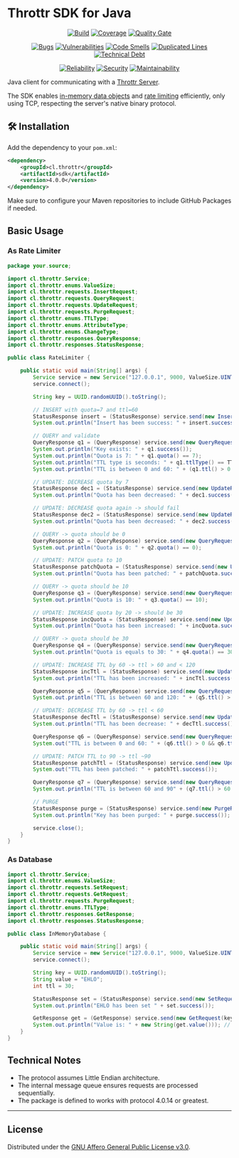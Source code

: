# Throttr SDK for Java

<p align="center">
<a href="https://github.com/throttr/java/actions/workflows/build.yml"><img src="https://github.com/throttr/throttr/actions/workflows/build.yml/badge.svg" alt="Build"></a>
<a href="https://codecov.io/gh/throttr/java"><img src="https://codecov.io/gh/throttr/java/graph/badge.svg?token=java" alt="Coverage"></a>
<a href="https://sonarcloud.io/project/overview?id=throttr_java"><img src="https://sonarcloud.io/api/project_badges/measure?project=throttr_java&metric=alert_status" alt="Quality Gate"></a>
</p>

<p align="center">
<a href="https://sonarcloud.io/project/overview?id=throttr_java"><img src="https://sonarcloud.io/api/project_badges/measure?project=throttr_java&metric=bugs" alt="Bugs"></a>
<a href="https://sonarcloud.io/project/overview?id=throttr_java"><img src="https://sonarcloud.io/api/project_badges/measure?project=throttr_java&metric=vulnerabilities" alt="Vulnerabilities"></a>
<a href="https://sonarcloud.io/project/overview?id=throttr_java"><img src="https://sonarcloud.io/api/project_badges/measure?project=throttr_java&metric=code_smells" alt="Code Smells"></a>
<a href="https://sonarcloud.io/project/overview?id=throttr_java"><img src="https://sonarcloud.io/api/project_badges/measure?project=throttr_java&metric=duplicated_lines_density" alt="Duplicated Lines"></a>
<a href="https://sonarcloud.io/project/overview?id=throttr_java"><img src="https://sonarcloud.io/api/project_badges/measure?project=throttr_java&metric=sqale_index" alt="Technical Debt"></a>
</p>

<p align="center">
<a href="https://sonarcloud.io/project/overview?id=throttr_java"><img src="https://sonarcloud.io/api/project_badges/measure?project=throttr_java&metric=reliability_rating" alt="Reliability"></a>
<a href="https://sonarcloud.io/project/overview?id=throttr_java"><img src="https://sonarcloud.io/api/project_badges/measure?project=throttr_java&metric=security_rating" alt="Security"></a>
<a href="https://sonarcloud.io/project/overview?id=throttr_java"><img src="https://sonarcloud.io/api/project_badges/measure?project=throttr_throttr&metric=sqale_rating" alt="Maintainability"></a>
</p>

Java client for communicating with a [Throttr Server](https://github.com/throttr/throttr).

The SDK enables [in-memory data objects](https://en.wikipedia.org/wiki/In-memory_database) and [rate limiting](https://en.wikipedia.org/wiki/Rate_limiting) efficiently, only using TCP, respecting the server's native binary protocol.

## 🛠️ Installation

Add the dependency to your `pom.xml`:

```xml
<dependency>
    <groupId>cl.throttr</groupId>
    <artifactId>sdk</artifactId>
    <version>4.0.0</version>
</dependency>
```

Make sure to configure your Maven repositories to include GitHub Packages if needed.

## Basic Usage

### As Rate Limiter

```java
package your.source;

import cl.throttr.Service;
import cl.throttr.enums.ValueSize;
import cl.throttr.requests.InsertRequest;
import cl.throttr.requests.QueryRequest;
import cl.throttr.requests.UpdateRequest;
import cl.throttr.requests.PurgeRequest;
import cl.throttr.enums.TTLType;
import cl.throttr.enums.AttributeType;
import cl.throttr.enums.ChangeType;
import cl.throttr.responses.QueryResponse;
import cl.throttr.responses.StatusResponse;

public class RateLimiter {

    public static void main(String[] args) {
        Service service = new Service("127.0.0.1", 9000, ValueSize.UINT16, 1);
        service.connect();

        String key = UUID.randomUUID().toString();

        // INSERT with quota=7 and ttl=60
        StatusResponse insert = (StatusResponse) service.send(new InsertRequest(7, TTLType.SECONDS, 60, key));
        System.out.println("Insert has been success: " + insert.success());

        // QUERY and validate
        QueryResponse q1 = (QueryResponse) service.send(new QueryRequest(key));
        System.out.println("Key exists: " + q1.success());
        System.out.println("Quota is 7: " + q1.quota() == 7);
        System.out.println("TTL type is seconds: " + q1.ttlType() == TTLType.SECONDS);
        System.out.println("TTL is between 0 and 60: " + (q1.ttl() > 0 && q1.ttl() < 60));

        // UPDATE: DECREASE quota by 7
        StatusResponse dec1 = (StatusResponse) service.send(new UpdateRequest(AttributeType.QUOTA, ChangeType.DECREASE, 7, key));
        System.out.println("Quota has been decreased: " + dec1.success());

        // UPDATE: DECREASE quota again -> should fail
        StatusResponse dec2 = (StatusResponse) service.send(new UpdateRequest(AttributeType.QUOTA, ChangeType.DECREASE, 7, key));
        System.out.println("Quota has been decreased: " + dec2.success());

        // QUERY -> quota should be 0
        QueryResponse q2 = (QueryResponse) service.send(new QueryRequest(key));
        System.out.println("Quota is 0: " + q2.quota() == 0);

        // UPDATE: PATCH quota to 10
        StatusResponse patchQuota = (StatusResponse) service.send(new UpdateRequest(AttributeType.QUOTA, ChangeType.PATCH, 10, key));
        System.out.println("Quota has been patched: " + patchQuota.success());

        // QUERY -> quota should be 10
        QueryResponse q3 = (QueryResponse) service.send(new QueryRequest(key));
        System.out.println("Quota is 10: " + q3.quota() == 10);

        // UPDATE: INCREASE quota by 20 -> should be 30
        StatusResponse incQuota = (StatusResponse) service.send(new UpdateRequest(AttributeType.QUOTA, ChangeType.INCREASE, 20, key));
        System.out.println("Quota has been increased: " + incQuota.success());

        // QUERY -> quota should be 30
        QueryResponse q4 = (QueryResponse) service.send(new QueryRequest(key));
        System.out.println("Quota is equals to 30: " + q4.quota() == 30);

        // UPDATE: INCREASE TTL by 60 -> ttl > 60 and < 120
        StatusResponse incTtl = (StatusResponse) service.send(new UpdateRequest(AttributeType.TTL, ChangeType.INCREASE, 60, key));
        System.out.println("TTL has been increased: " + incTtl.success());

        QueryResponse q5 = (QueryResponse) service.send(new QueryRequest(key));
        System.out.println("TTL is between 60 and 120: " + (q5.ttl() > 60 && q5.ttl() < 120));

        // UPDATE: DECREASE TTL by 60 -> ttl < 60
        StatusResponse decTtl = (StatusResponse) service.send(new UpdateRequest(AttributeType.TTL, ChangeType.DECREASE, 60, key));
        System.out.println("TTL has been decrease: " + decTtl.success());

        QueryResponse q6 = (QueryResponse) service.send(new QueryRequest(key));
        System.out("TTL is between 0 and 60: " + (q6.ttl() > 0 && q6.ttl() < 60));

        // UPDATE: PATCH TTL to 90 -> ttl ~90
        StatusResponse patchTtl = (StatusResponse) service.send(new UpdateRequest(AttributeType.TTL, ChangeType.PATCH, 90, key));
        System.out("TTL has been patched: " + patchTtl.success());

        QueryResponse q7 = (QueryResponse) service.send(new QueryRequest(key));
        System.out.println("TTL is between 60 and 90" + (q7.ttl() > 60 && q7.ttl() <= 90));

        // PURGE
        StatusResponse purge = (StatusResponse) service.send(new PurgeRequest(key));
        System.out.println("Key has been purged: " + purge.success());

        service.close();
    }
}
```

### As Database

```java
import cl.throttr.Service;
import cl.throttr.enums.ValueSize;
import cl.throttr.requests.SetRequest;
import cl.throttr.requests.GetRequest;
import cl.throttr.requests.PurgeRequest;
import cl.throttr.enums.TTLType;
import cl.throttr.responses.GetResponse;
import cl.throttr.responses.StatusResponse;

public class InMemoryDatabase {

    public static void main(String[] args) {
        Service service = new Service("127.0.0.1", 9000, ValueSize.UINT16, 1);
        service.connect();

        String key = UUID.randomUUID().toString();
        String value = "EHLO";
        int ttl = 30;

        StatusResponse set = (StatusResponse) service.send(new SetRequest(TTLType.SECONDS, ttl, key, value));
        System.out.println("EHLO has been set " + set.success());

        GetResponse get = (GetResponse) service.send(new GetRequest(key));
        System.out.println("Value is: " + new String(get.value())); // Must be EHLO
    }
}
```

## Technical Notes

- The protocol assumes Little Endian architecture.
- The internal message queue ensures requests are processed sequentially.
- The package is defined to works with protocol 4.0.14 or greatest.

---

## License

Distributed under the [GNU Affero General Public License v3.0](./LICENSE).
